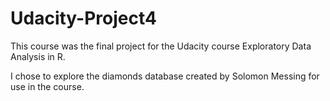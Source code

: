 # Udacity-Project4

This course was the final project for the Udacity course Exploratory Data Analysis in R.

I chose to explore the diamonds database created by Solomon Messing for use in the course.

